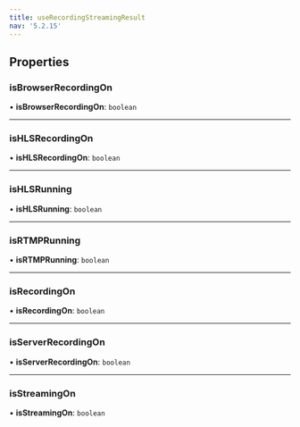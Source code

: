 ```yaml
---
title: useRecordingStreamingResult
nav: '5.2.15'
---
```


## Properties

### isBrowserRecordingOn

• **isBrowserRecordingOn**: `boolean`

---

### isHLSRecordingOn

• **isHLSRecordingOn**: `boolean`

---

### isHLSRunning

• **isHLSRunning**: `boolean`

---

### isRTMPRunning

• **isRTMPRunning**: `boolean`

---

### isRecordingOn

• **isRecordingOn**: `boolean`

---

### isServerRecordingOn

• **isServerRecordingOn**: `boolean`

---

### isStreamingOn

• **isStreamingOn**: `boolean`
